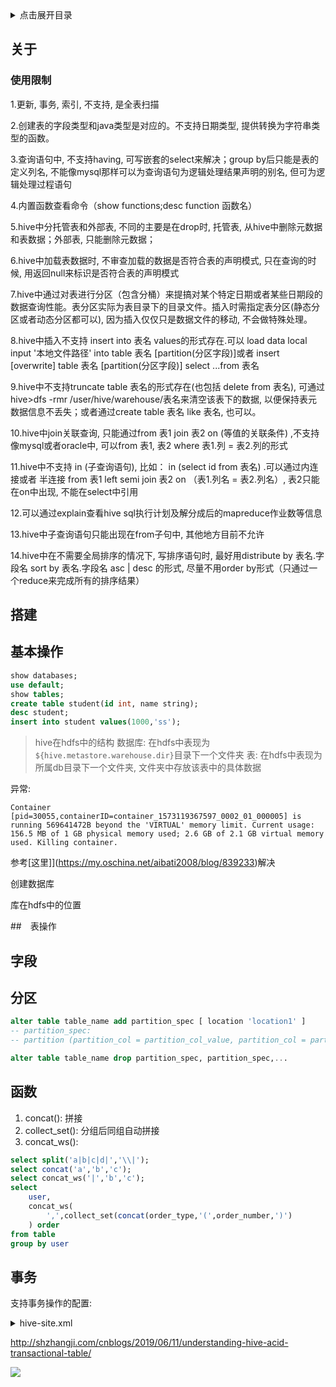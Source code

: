 <details>
<summary>点击展开目录</summary>
<!-- TOC -->

- [关于](#关于)
    - [使用限制](#使用限制)
- [搭建](#搭建)
- [基本操作](#基本操作)
- [表操作](#表操作)
- [字段](#字段)
- [分区](#分区)
- [函数](#函数)
- [事务](#事务)

<!-- /TOC -->
</details>

## 关于


### 使用限制

1.更新, 事务, 索引, 不支持, 是全表扫描

2.创建表的字段类型和java类型是对应的。不支持日期类型, 提供转换为字符串类型的函数。

3.查询语句中, 不支持having, 可写嵌套的select来解决；group by后只能是表的定义列名, 不能像mysql那样可以为查询语句为逻辑处理结果声明的别名, 但可为逻辑处理过程语句

4.内置函数查看命令（show functions;desc function 函数名）

5.hive中分托管表和外部表, 不同的主要是在drop时, 托管表, 从hive中删除元数据和表数据；外部表, 只能删除元数据；

6.hive中加载表数据时, 不审查加载的数据是否符合表的声明模式, 只在查询的时候, 用返回null来标识是否符合表的声明模式

7.hive中通过对表进行分区（包含分桶）来提搞对某个特定日期或者某些日期段的数据查询性能。表分区实际为表目录下的目录文件。插入时需指定表分区(静态分区或者动态分区都可以), 因为插入仅仅只是数据文件的移动, 不会做特殊处理。

8.hive中插入不支持 insert into 表名 values的形式存在.可以 load data local input '本地文件路径' into table 表名  [partition(分区字段)]或者 insert  [overwrite] table 表名 [partition(分区字段)] select ...from 表名

9.hive中不支持truncate table 表名的形式存在(也包括 delete from 表名), 可通过 hive>dfs -rmr /user/hive/warehouse/表名来清空该表下的数据, 以便保持表元数据信息不丢失；或者通过create table 表名 like 表名, 也可以。

10.hive中join关联查询, 只能通过from 表1 join 表2  on (等值的关联条件) ,不支持像mysql或者oracle中, 可以from 表1, 表2 where 表1.列 = 表2.列的形式

11.hive中不支持 in (子查询语句), 比如： in (select id from 表名) .可以通过内连接或者 半连接 from 表1 left  semi join 表2 on （表1.列名 = 表2.列名）, 表2只能在on中出现, 不能在select中引用

12.可以通过explain查看hive sql执行计划及解分成后的mapreduce作业数等信息

13.hive中子查询语句只能出现在from子句中, 其他地方目前不允许

14.hive中在不需要全局排序的情况下, 写排序语句时, 最好用distribute by 表名.字段名 sort by 表名.字段名 asc | desc 的形式, 尽量不用order by形式（只通过一个reduce来完成所有的排序结果）



## 搭建

## 基本操作

```sql
show databases;
use default;
show tables;
create table student(id int, name string);
desc student;
insert into student values(1000,'ss');
```

> hive在hdfs中的结构
> 数据库: 在hdfs中表现为`${hive.metastore.warehouse.dir}`目录下一个文件夹
> 表: 在hdfs中表现为所属db目录下一个文件夹, 文件夹中存放该表中的具体数据

异常:

`Container [pid=30055,containerID=container_1573119367597_0002_01_000005] is running 569641472B beyond the 'VIRTUAL' memory limit. Current usage: 156.5 MB of 1 GB physical memory used; 2.6 GB of 2.1 GB virtual memory used. Killing container.`

参考[这里]](https://my.oschina.net/aibati2008/blog/839233)解决


创建数据库

库在hdfs中的位置

##　表操作

## 字段

## 分区

```sql
alter table table_name add partition_spec [ location 'location1' ]
-- partition_spec:
-- partition (partition_col = partition_col_value, partition_col = partiton_col_value, ...)

alter table table_name drop partition_spec, partition_spec,...
```

## 函数

1. concat(): 拼接
2. collect_set(): 分组后同组自动拼接
3. concat_ws():

```sql
select split('a|b|c|d|','\\|');
select concat('a','b','c');
select concat_ws('|','b','c');
select
    user,
    concat_ws(
        ',',collect_set(concat(order_type,'(',order_number,')')
    ) order
from table
group by user
```

## 事务


支持事务操作的配置:
<details>
<summary>hive-site.xml</summary>

```xml
<property>
    <name>hive.support.concurrency</name>
    <value>true</value>
</property>
<property>
    <name>hive.enforce.bucketing</name>
    <value>true</value>
</property>
<property>
    <name>hive.exec.dynamic.partition.mode</name>
    <value>nonstrict</value>
</property>
<property>
    <name>hive.txn.manager</name>
    <value>org.apache.hadoop.hive.ql.lockmgr.DbTxnManager</value>
</property>
<property>
    <name>hive.compactor.initiator.on</name>
    <value>true</value>
</property>
<property>
    <name>hive.compactor.worker.threads </name>
    <value>1</value>
</property>
```
</details>

http://shzhangji.com/cnblogs/2019/06/11/understanding-hive-acid-transactional-table/


[![](https://static.segmentfault.com/v-5b1df2a7/global/img/creativecommons-cc.svg)](https://creativecommons.org/licenses/by-nc-nd/4.0/)
